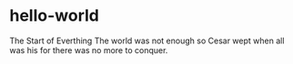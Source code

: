 # hello-world
The Start of Everthing
The world was not enough so Cesar wept when all was his for there was no more to conquer.
